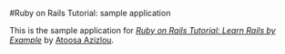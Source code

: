 #Ruby on Rails Tutorial: sample application 

This is the sample application for
[*Ruby on Rails Tutorial: Learn Rails by Example*](http://railstutorial.org/)
by [Atoosa Azizlou](http://http://studentweb.bhtafe.edu.au/).